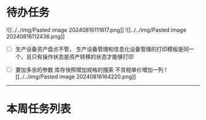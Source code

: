 # 待办任务

![[../../img/Pasted image 20240816111617.png]]
![[../../img/Pasted image 20240816112436.png]]
- [ ] 生产设备资产盘点不管， 生产设备管理和信息化设备管理的打印模板是同一个，且只有操作状态是资产转移的状态才能够打印

- [ ] 要加多余的参数
	库存快照增加规格的搜索
	不含税单价增加一列
![[../../img/Pasted image 20240816164220.png]]



------
# 本周任务列表


